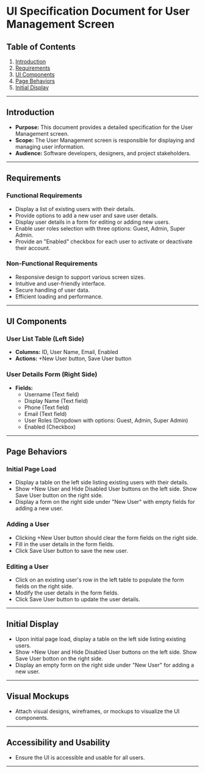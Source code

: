 # UI Specification Document for User Management Screen

## Table of Contents
1. [Introduction](#introduction)
2. [Requirements](#requirements)
3. [UI Components](#ui-components)
4. [Page Behaviors](#page-behaviors)
5. [Initial Display](#initial-display)

---

## Introduction
- **Purpose:** This document provides a detailed specification for the User Management screen.
- **Scope:** The User Management screen is responsible for displaying and managing user information.
- **Audience:** Software developers, designers, and project stakeholders.

---

## Requirements

### Functional Requirements
- Display a list of existing users with their details.
- Provide options to add a new user and save user details.
- Display user details in a form for editing or adding new users.
- Enable user roles selection with three options: Guest, Admin, Super Admin.
- Provide an "Enabled" checkbox for each user to activate or deactivate their account.

### Non-Functional Requirements
- Responsive design to support various screen sizes.
- Intuitive and user-friendly interface.
- Secure handling of user data.
- Efficient loading and performance.

---

## UI Components

### User List Table (Left Side)
- **Columns:** ID, User Name, Email, Enabled
- **Actions:** +New User button, Save User button

### User Details Form (Right Side)
- **Fields:**
  - Username (Text field)
  - Display Name (Text field)
  - Phone (Text field)
  - Email (Text field)
  - User Roles (Dropdown with options: Guest, Admin, Super Admin)
  - Enabled (Checkbox)

---

## Page Behaviors

### Initial Page Load
- Display a table on the left side listing existing users with their details.
- Show +New User and Hide Disabled User buttons on the left side. Show Save User button on the right side.
- Display a form on the right side under "New User" with empty fields for adding a new user.

### Adding a User
- Clicking +New User button should clear the form fields on the right side.
- Fill in the user details in the form fields.
- Click Save User button to save the new user.

### Editing a User
- Click on an existing user's row in the left table to populate the form fields on the right side.
- Modify the user details in the form fields.
- Click Save User button to update the user details.

---

## Initial Display
- Upon initial page load, display a table on the left side listing existing users.
- Show +New User and Hide Disabled User buttons on the left side. Show Save User botton on the right side.
- Display an empty form on the right side under "New User" for adding a new user.

---

## Visual Mockups
- Attach visual designs, wireframes, or mockups to visualize the UI components.

---

## Accessibility and Usability
- Ensure the UI is accessible and usable for all users.

---


